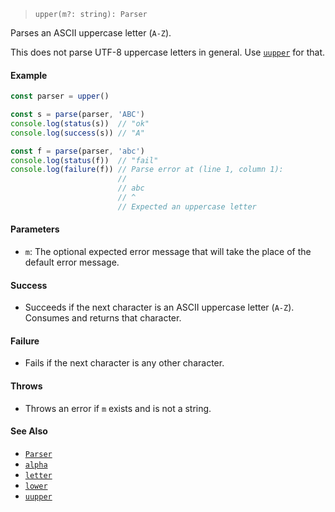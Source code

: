 <!--
 Copyright (c) 2020 Thomas J. Otterson
 
 This software is released under the MIT License.
 https://opensource.org/licenses/MIT
-->

> `upper(m?: string): Parser`

Parses an ASCII uppercase letter (`A-Z`).

This does not parse UTF-8 uppercase letters in general. Use [`uupper`](uupper.md) for that.

#### Example

```javascript
const parser = upper()

const s = parse(parser, 'ABC')
console.log(status(s))  // "ok"
console.log(success(s)) // "A"

const f = parse(parser, 'abc')
console.log(status(f))  // "fail"
console.log(failure(f)) // Parse error at (line 1, column 1):
                        //
                        // abc
                        // ^
                        // Expected an uppercase letter
```

#### Parameters

* `m`: The optional expected error message that will take the place of the default error message.

#### Success

* Succeeds if the next character is an ASCII uppercase letter (`A-Z`). Consumes and returns that character.

#### Failure

* Fails if the next character is any other character.

#### Throws

* Throws an error if `m` exists and is not a string.

#### See Also

* [`Parser`](../types/parser.md)
* [`alpha`](alpha.md)
* [`letter`](letter.md)
* [`lower`](lower.md)
* [`uupper`](uupper.md)